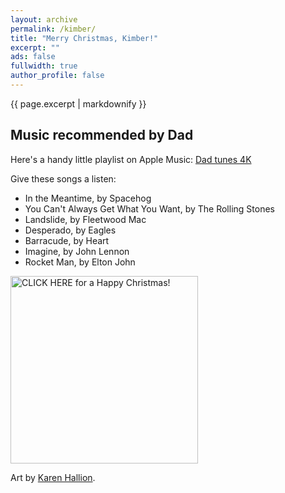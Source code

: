 ```yaml
---
layout: archive
permalink: /kimber/
title: "Merry Christmas, Kimber!"
excerpt: ""
ads: false
fullwidth: true
author_profile: false
---
```


{{ page.excerpt | markdownify }}

## Music recommended by Dad

Here's a handy little playlist on Apple Music: [Dad tunes 4K](https://music.apple.com/us/playlist/dad-tunes-4k/pl.u-76oNkLNsWko5xG)

Give these songs a listen: 
* In the Meantime, by Spacehog
* You Can't Always Get What You Want, by The Rolling Stones
* Landslide, by Fleetwood Mac
* Desperado, by Eagles
* Barracude, by Heart
* Imagine, by John Lennon
* Rocket Man, by Elton John

<div class="grid__wrapper">
  <p>
    <a href="/kimber/JewelStaite-cameo.mp4"><img src="/kimber/Kaylee-EverythingsShiny-byKarenHallion.jpg" alt="CLICK HERE for a Happy Christmas!" title="CLICK HERE for a Happy Christmas" width="300px"></a>
  </p>
  <p>Art by <a href="https://www.karenhallion.com/">Karen Hallion</a>.</p>
</div>
